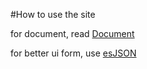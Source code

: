 #How to use the site

for document, read [Document](./Document.md)



  for better ui form, use [esJSON](https://perriex.github.io/json-maker/)

